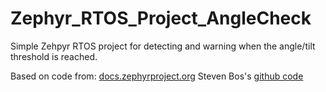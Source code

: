 # Zephyr_RTOS_Project_AngleCheck
Simple Zehpyr RTOS project for detecting and warning when the angle/tilt threshold is reached.

Based on code from: 
[docs.zephyrproject.org](https://docs.zephyrproject.org/latest/) 
Steven Bos's [github code](https://github.com/aiunderstand/Real-TimeOS-with-Microbit-nRF52833)

